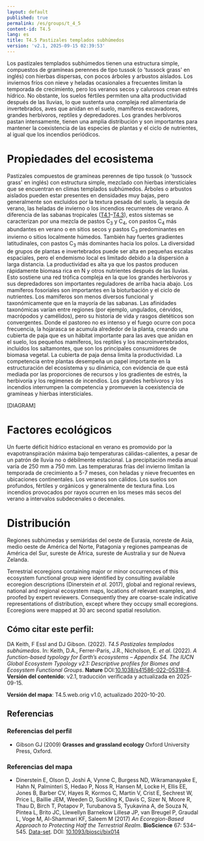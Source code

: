 ```yaml
---
layout: default
published: true
permalink: /es/groups/t_4_5
content-id: T4.5
lang: es
title: T4.5 Pastizales templados subhúmedos
version: 'v2.1, 2025-09-15 02:39:53'
---
```


Los pastizales templados subhúmedos tienen una estructura simple, compuestos de gramíneas perennes de tipo tussok (o 'tussock grass' en inglés) con hierbas dispersas, con pocos árboles y arbustos aislados. Los inviernos fríos con nieve y heladas ocasionales a frecuentes limitan la temporada de crecimiento, pero los veranos secos y calurosos crean estrés hídrico. No obstante, los suelos fértiles permiten una alta productividad después de las lluvias, lo que sustenta una compleja red alimentaria de invertebrados, aves que anidan en el suelo, mamíferos excavadores, grandes herbívoros, reptiles y depredadores. Los grandes herbívoros pastan intensamente, tienen una amplia distribución y son importantes para mantener la coexistencia de las especies de plantas y el ciclo de nutrientes, al igual que los incendios periódicos.

# Propiedades del ecosistema
 
Pastizales compuestos de gramíneas perennes de tipo tussok (o 'tussock grass' en inglés) con estructura simple, mezclado con hierbas intersticiales que se encuentran en climas templados subhúmedos. Árboles o arbustos aislados pueden estar presentes en densidades muy bajas, pero generalmente son excluidos por la textura pesada del suelo, la sequía de verano, las heladas de invierno o los incendios recurrentes de verano. A diferencia de las sabanas tropicales ([T4.1](/explore/groups/T4.1)–[T4.3](/explore/groups/T4.3)), estos sistemas se caracterizan por una mezcla de pastos C<sub>3</sub> y C<sub>4</sub>, con pastos C<sub>4</sub> más abundantes en verano o en sitios secos y pastos C<sub>3</sub> predominantes en invierno o sitios localmente húmedos. También hay fuertes gradientes latitudinales, con pastos C<sub>3</sub> más dominantes hacia los polos. La diversidad de grupos de plantas e invertebrados puede ser alta en pequeñas escalas espaciales, pero el endemismo local es limitado debido a la dispersión a larga distancia. La productividad es alta ya que los pastos producen rápidamente biomasa rica en N y otros nutrientes después de las lluvias. Esto sostiene una red trófica compleja en la que los grandes herbívoros y sus depredadores son importantes reguladores de arriba hacia abajo. Los mamíferos fosoriales son importantes en la bioturbación y el ciclo de nutrientes. Los mamíferos son menos diversos funcional y taxonómicamente que en la mayoría de las sabanas. Las afinidades taxonómicas varían entre regiones (por ejemplo, ungulados, cérvidos, macrópodos y camélidos), pero su historia de vida y rasgos dietéticos son convergentes. Donde el pastoreo no es intenso y el fuego ocurre con poca frecuencia, la hojarasca se acumula alrededor de la planta, creando una cubierta de paja que es un hábitat importante para las aves que anidan en el suelo, los pequeños mamíferos, los reptiles y los macroinvertebrados, incluidos los saltamontes, que son los principales consumidores de biomasa vegetal. La cubierta de paja densa limita la productividad. La competencia entre plantas desempeña un papel importante en la estructuración del ecosistema y su dinámica, con evidencia de que está mediada por las proporciones de recursos y los gradientes de estrés, la herbivoría y los regímenes de incendios. Los grandes herbívoros y los incendios interrumpen la competencia y promueven la coexistencia de gramíneas y hierbas intersticiales.

[DIAGRAM]

# Factores ecológicos
 
Un fuerte déficit hídrico estacional en verano es promovido por la evapotranspiración máxima bajo temperaturas cálidas-calientes, a pesar de un patrón de lluvia no o débilmente estacional. La precipitación media anual varía de 250 mm a 750 mm. Las temperaturas frías del invierno limitan la temporada de crecimiento a 5-7 meses, con heladas y nieve frecuentes en ubicaciones continentales. Los veranos son cálidos. Los suelos son profundos, fértiles y orgánicos y generalmente de textura fina. Los incendios provocados por rayos ocurren en los meses más secos del verano a intervalos subdecenales o decenales.
 
# Distribución
 
Regiones subhúmedas y semiáridas del oeste de Eurasia, noreste de Asia, medio oeste de América del Norte, Patagonia y regiones pampeanas de América del Sur, sureste de África, sureste de Australia y sur de Nueva Zelanda.

Terrestrial ecoregions containing major or minor occurrences of this ecosystem functional group were identified by consulting available ecoregion descriptions (Dinerstein _et al._ 2017), global and regional reviews, national and regional ecosystem maps, locations of relevant examples, and proofed by expert reviewers. Consequently they are coarse-scale indicative representations of distribution, except where they occupy small ecoregions. Ecoregions were mapped at 30 arc second spatial resolution.

## Cómo citar este perfil:

DA Keith, F Essl and DJ Gibson. (2022). *T4.5 Pastizales templados subhúmedos*. In: Keith, D.A., Ferrer-Paris, J.R., Nicholson, E. *et al.* (2022). *A function-based typology for Earth’s ecosystems – Appendix S4. The IUCN Global Ecosystem Typology v2.1: Descriptive profiles for Biomes and Ecosystem Functional Groups*. **Nature** DOI:[10.1038/s41586-022-05318-4](https://doi.org/10.1038/s41586-022-05318-4).
**Versión del contenido**: v2.1, traducción verificada y actualizada en 2025-09-15.

**Versión del mapa**: T4.5.web.orig v1.0, actualizado 2020-10-20.

## Referencias

### Referencias del perfil
* Gibson GJ  (2009) **Grasses and grassland ecology** Oxford University Press, Oxford.

### Referencias del mapa
* Dinerstein E, Olson D, Joshi A, Vynne C, Burgess ND, Wikramanayake E, Hahn N, Palminteri S, Hedao P, Noss R, Hansen M, Locke H, Ellis EE, Jones B, Barber CV, Hayes R, Kormos C, Martin V, Crist E, Sechrest W, Price L, Baillie JEM, Weeden D, Suckling K, Davis C, Sizer N, Moore R, Thau D, Birch T, Potapov P, Turubanova S, Tyukavina A, de Souza N, Pintea L, Brito JC, Llewellyn Barnekow Lillesø JP, van Breugel P, Graudal L, Voge M, Al-Shammari KF, Saleem M  (2017) *An Ecoregion-Based Approach to Protecting Half the Terrestrial Realm*. **BioScience** 67: 534–545. [Data-set](https://ecoregions2017.appspot.com/). DOI: [10.1093/biosci/bix014](http://doi.org/10.1093/biosci/bix014)
